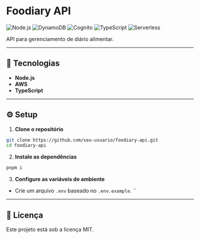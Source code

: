 # Foodiary API

![Node.js](https://img.shields.io/badge/Node.js-339933?logo=node.js&logoColor=white)
![DynamoDB](https://img.shields.io/badge/Amazon%20DynamoDB-4053D6?logo=Amazon%20DynamoDB&logoColor=white)
![Cognito](https://img.shields.io/badge/Amazon%20Cognito-4053D6?logo=Amazon%20cognito&logoColor=white)
![TypeScript](https://img.shields.io/badge/TypeScript-F7DF1E?logo=typescript&logoColor=black)
![Serverless](https://img.shields.io/badge/Serverless-F7DF1E?logo=serverless&logoColor=black)

API para gerenciamento de diário alimentar.

---

## 🚀 Tecnologias

- **Node.js**
- **AWS**
- **TypeScript**

---

## ⚙️ Setup

1. **Clone o repositório**
  ```bash
  git clone https://github.com/seu-usuario/foodiary-api.git
  cd foodiary-api
  ```

2. **Instale as dependências**
  ```bash
  pnpm i
  ```

3. **Configure as variáveis de ambiente**
  - Crie um arquivo `.env` baseado no `.env.example`.
``
---

## 📝 Licença

Este projeto está sob a licença MIT.
